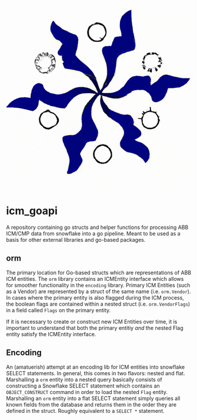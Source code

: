 ![icm_goapi](./assets/logo.png)

# icm_goapi
A repository containing go structs and helper functions for processing ABB ICM/CMP data from snowflake into a go pipeline. Meant to be used as a basis for other external libraries and go-based packages.

## orm
The primary location for Go-based structs which are representations of ABB ICM entities. 
The `orm` library contains an ICMEntity interface which allows for smoother functionality in the `encoding` library.
Primary ICM Entities (such as a Vendor) are represented by a struct of the same name (i.e. `orm.Vendor`). In cases
where the primary entity is also flagged during the ICM process, the boolean flags are contained within a nested struct
(i.e. `orm.VendorFlags`) in a field called `Flags` on the primary entity.

If it is necessary to create or construct new ICM Entities over time, it is important to understand that both the primary entitiy
_and_ the nested Flag entity satisfy the ICMEntity interface. 

## Encoding
An (amatuerish) attempt at an encoding lib for ICM entities into snowflake SELECT statements. In general, this comes in two flavors: nested and flat.
Marshalling a `orm` entity into a nested query basically consists of constructing a Snowflake SELECT statement which contains an `OBJECT_CONSTRUCT` command
in order to load the nested `Flag` entity.
Marshalling an `orm` entity into a flat SELECT statement simply queries all known fields from the database and returns them in the order they are defined in the struct. 
Roughly equivalent to a `SELECT *` statement.